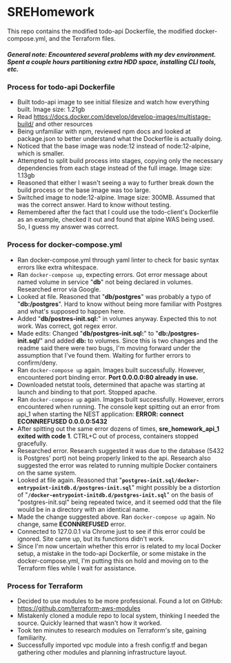# SREHomework
This repo contains the modified todo-api Dockerfile, the modified docker-compose.yml, and the Terraform files.

##### General note: Encountered several problems with my dev environment. Spent a couple hours partitioning extra HDD space, installing CLI tools, etc.

### Process for todo-api Dockerfile
* Built todo-api image to see initial filesize and watch how everything built. Image size: 1.21gb
* Read https://docs.docker.com/develop/develop-images/multistage-build/ and other resources
* Being unfamiliar with npm, reviewed npm docs and looked at package.json to better understand what the Dockerfile is actually doing.
* Noticed that the base image was node:12 instead of node:12-alpine, which is smaller.
* Attempted to split build process into stages, copying only the necessary dependencies from each stage instead of the full image. Image size: 1.13gb
* Reasoned that either I wasn't seeing a way to further break down the build process or the base image was too large.
* Switched image to node:12-alpine. Image size: 300MB. Assumed that was the correct answer. Hard to know without testing.
* Remembered after the fact that I could use the todo-client's Dockerfile as an example, checked it out and found that alpine WAS being used. So, I guess my answer was correct.

### Process for docker-compose.yml
* Ran docker-compose.yml through yaml linter to check for basic syntax errors like extra whitespace.
* Ran `docker-compose up`, expecting errors. Got error message about named volume in service "**db**" not being declared in volumes. Researched error via Google.
* Looked at file. Reasoned that "**db/postgres**" was probably a typo of "**db:/postgres**". Hard to know without being more familiar with Postgres and what's supposed to happen here.
* Added "**db/postres-init.sql:**" in volumes anyway. Expected this to not work. Was correct, got regex error.
* Made edits: Changed "**db/postgres-init.sql:**" to "**db:/postgres-init.sql/**" and added **db:** to volumes. Since this is two changes and the readme said there were two bugs, I'm moving forward under the assumption that I've found them. Waiting for further errors to confirm/deny.
* Ran `docker-compose up` again. Images built successfully. However, encountered port binding error. **Port 0.0.0.0:80 already in use.**
* Downloaded netstat tools, determined that apache was starting at launch and binding to that port. Stopped apache.
* Ran `docker-compose up` again. Images built successfully. However, errors encountered when running. The console kept spitting out an error from api_1 when starting the NEST application: **ERROR: connect ECONNREFUSED 0.0.0.0:5432**
* After spitting out the same error dozens of times, **sre_homework_api_1 exited with code 1**. CTRL+C out of process, containers stopped gracefully.
* Researched error. Research suggested it was due to the database (5432 is Postgres' port) not being properly linked to the api. Research also suggested the error was related to running multiple Docker containers on the same system.
* Looked at file again. Reasoned that "**`postgres-init.sql/docker-entrypoint-initdb.d/postgres-init.sql`**" might possibly be a distortion of "**`/docker-entrypoint-initdb.d/postgres-init.sql`**" on the basis of "postgres-init.sql" being repeated twice, and it seemed odd that the file would be in a directory with an identical name.
* Made the change suggested above. Ran `docker-compose up` again. No change, same **ECONNREFUSED** error.
* Connected to 127.0.0.1 via Chrome just to see if this error could be ignored. Site came up, but its functions didn't work.
* Since I'm now uncertain whether this error is related to my local Docker setup, a mistake in the todo-api Dockerfile, or some mistake in the docker-compose.yml, I'm putting this on hold and moving on to the Terraform files while I wait for assistance.

### Process for Terraform
* Decided to use modules to be more professional. Found a lot on GitHub: https://github.com/terraform-aws-modules
* Mistakenly cloned a module repo to local system, thinking I needed the source. Quickly learned that wasn't how it worked.
* Took ten minutes to research modules on Terraform's site, gaining familiarity.
* Successfully imported vpc module into a fresh config.tf and began gathering other modules and planning infrastructure layout.
